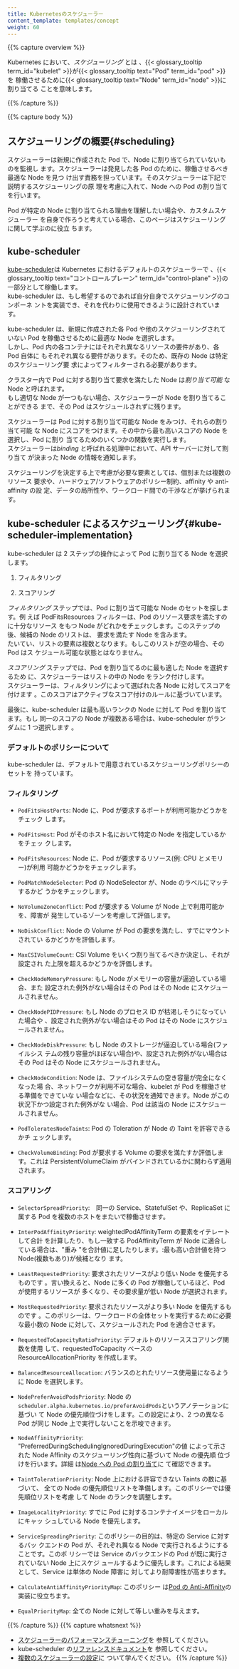```yaml
---
title: Kubernetesのスケジューラー
content_template: templates/concept
weight: 60
---
```


{{% capture overview %}}

Kubernetes において、_スケジューリング_ とは
、{{< glossary_tooltip term_id="kubelet" >}}が{{< glossary_tooltip text="Pod" term_id="pod" >}}を
稼働させるために{{< glossary_tooltip text="Node" term_id="node" >}}に割り当てる
ことを意味します。

{{% /capture %}}

{{% capture body %}}

## スケジューリングの概要{#scheduling}

スケジューラーは新規に作成された Pod で、Node に割り当てられていないものを監視し
ます。スケジューラーは発見した各 Pod のために、稼働させるべき最適な Node を見つ
け出す責務を担っています。そのスケジューラーは下記で説明するスケジューリングの原
理を考慮に入れて、Node への Pod の割り当てを行います。

Pod が特定の Node に割り当てられる理由を理解したい場合や、カスタムスケジューラー
を自身で作ろうと考えている場合、このページはスケジューリングに関して学ぶのに役立
ちます。

## kube-scheduler

[kube-scheduler](https://kubernetes.io/docs/reference/command-line-tools-reference/kube-scheduler/)は
Kubernetes におけるデフォルトのスケジューラーで
、{{< glossary_tooltip text="コントロールプレーン" term_id="control-plane" >}}の
一部分として稼働します。  
kube-scheduler は、もし希望するのであれば自分自身でスケジューリングのコンポーネ
ントを実装でき、それを代わりに使用できるように設計されています。

kube-scheduler は、新規に作成された各 Pod や他のスケジューリングされていない Pod
を稼働させるために最適な Node を選択します。  
しかし、Pod 内の各コンテナにはそれぞれ異なるリソースの要件があり、各 Pod 自体に
もそれぞれ異なる要件があります。そのため、既存の Node は特定のスケジューリング要
求によってフィルターされる必要があります。

クラスター内で Pod に対する割り当て要求を満たした Node は*割り当て可能* な Node
と呼ばれます。  
もし適切な Node が一つもない場合、スケジューラーが Node を割り当てることができる
まで、その Pod はスケジュールされずに残ります。

スケジューラーは Pod に対する割り当て可能な Node をみつけ、それらの割り当て可能
な Node にスコアをつけます。その中から最も高いスコアの Node を選択し、Pod に割り
当てるためのいくつかの関数を実行します。  
スケジューラーは*binding* と呼ばれる処理中において、API サーバーに対して割り当て
が決まった Node の情報を通知します。

スケジューリングを決定する上で考慮が必要な要素としては、個別または複数のリソース
要求や、ハードウェア/ソフトウェアのポリシー制約、affinity や anti-affinity の設
定、データの局所性や、ワークロード間での干渉などが挙げられます。

## kube-scheduler によるスケジューリング{#kube-scheduler-implementation}

kube-scheduler は 2 ステップの操作によって Pod に割り当てる Node を選択します。

1. フィルタリング

2. スコアリング

_フィルタリング_ ステップでは、Pod に割り当て可能な Node のセットを探します。例
えば PodFitsResources フィルターは、Pod のリソース要求を満たすのに十分なリソース
をもつ Node がどれかをチェックします。このステップの後、候補の Node のリストは、
要求を満たす Node を含みます。  
たいてい、リストの要素は複数となります。もしこのリストが空の場合、その Pod はス
ケジュール可能な状態とはなりません。

_スコアリング_ ステップでは、Pod を割り当てるのに最も適した Node を選択するため
に、スケジューラーはリストの中の Node をランク付けします。  
スケジューラーは、フィルタリングによって選ばれた各 Node に対してスコアを付けます
。このスコアはアクティブなスコア付けのルールに基づいています。

最後に、kube-scheduler は最も高いランクの Node に対して Pod を割り当てます。もし
同一のスコアの Node が複数ある場合は、kube-scheduler がランダムに 1 つ選択します
。

### デフォルトのポリシーについて

kube-scheduler は、デフォルトで用意されているスケジューリングポリシーのセットを
持っています。

### フィルタリング

- `PodFitsHostPorts`: Node に、Pod が要求するポートが利用可能かどうかをチェック
  します。

- `PodFitsHost`: Pod がそのホスト名において特定の Node を指定しているかをチェッ
  クします。

- `PodFitsResources`: Node に、Pod が要求するリソース(例: CPU とメモリー)が利用
  可能かどうかをチェックします。

- `PodMatchNodeSelector`: Pod の NodeSelector が、Node のラベルにマッチするかど
  うかをチェックします。

- `NoVolumeZoneConflict`: Pod が要求する Volume が Node 上で利用可能かを、障害が
  発生しているゾーンを考慮して評価します。

- `NoDiskConflict`: Node の Volume が Pod の要求を満たし、すでにマウントされてい
  るかどうかを評価します。

- `MaxCSIVolumeCount`: CSI Volume をいくつ割り当てるべきか決定し、それが設定され
  た上限を超えるかどうかを評価します。

- `CheckNodeMemoryPressure`: もし Node がメモリーの容量が逼迫している場合、また
  設定された例外がない場合はその Pod はその Node にスケジュールされません。

- `CheckNodePIDPressure`: もし Node のプロセス ID が枯渇しそうになっていた場合や
  、設定された例外がない場合はその Pod はその Node にスケジュールされません。

- `CheckNodeDiskPressure`: もし Node のストレージが逼迫している場合(ファイルシス
  テムの残り容量がほぼない場合)や、設定された例外がない場合はその Pod はその
  Node にスケジュールされません。

- `CheckNodeCondition`: Node は、ファイルシステムの空き容量が完全になくなった場
  合、ネットワークが利用不可な場合、kubelet が Pod を稼働させる準備をできていな
  い場合などに、その状況を通知できます。Node がこの状況下かつ設定された例外がな
  い場合、Pod は該当の Node にスケジュールされません。

- `PodToleratesNodeTaints`: Pod の Toleration が Node の Taint を許容できるかチ
  ェックします。

- `CheckVolumeBinding`: Pod が要求する Volume の要求を満たすか評価します。これは
  PersistentVolumeClaim がバインドされているかに関わらず適用されます。

### スコアリング

- `SelectorSpreadPriority`:　同一の Service、StatefulSet や、ReplicaSet に属する
  Pod を複数のホストをまたいで稼働させます。

- `InterPodAffinityPriority`: weightedPodAffinityTerm の要素をイテレートして合計
  を計算したり、もし一致する PodAffinityTerm が Node に適合している場合は、"重み
  "を合計値に足したりします。:最も高い合計値を持つ Node(複数もあり)が候補となり
  ます。

- `LeastRequestedPriority`: 要求されたリソースがより低い Node を優先するものです
  。言い換えると、Node に多くの Pod が稼働しているほど、Pod が使用するリソースが
  多くなり、その要求量が低い Node が選択されます。

- `MostRequestedPriority`: 要求されたリソースがより多い Node を優先するものです
  。このポリシーは、ワークロードの全体セットを実行するために必要な最小数の Node
  に対して、スケジュールされた Pod を適合させます。

- `RequestedToCapacityRatioPriority`: デフォルトのリソーススコアリング関数を使用
  して、requestedToCapacity ベースの ResourceAllocationPriority を作成します。

- `BalancedResourceAllocation`: バランスのとれたリソース使用量になるように Node
  を選択します。

- `NodePreferAvoidPodsPriority`: Node
  の`scheduler.alpha.kubernetes.io/preferAvoidPods`というアノテーションに基づい
  て Node の優先順位づけをします。この設定により、2 つの異なる Pod が同じ Node
  上で実行しないことを示唆できます。

- `NodeAffinityPriority`: "PreferredDuringSchedulingIgnoredDuringExecution"の値
  によって示された Node Affinity のスケジューリング性向に基づいて Node の優先順
  位づけを行います。詳細
  は[Node への Pod の割り当て](https://kubernetes.io/ja/docs/concepts/configuration/assign-pod-node/)に
  て確認できます。

- `TaintTolerationPriority`: Node 上における許容できない Taints の数に基づいて、
  全ての Node の優先順位リストを準備します。このポリシーでは優先順位リストを考慮
  して Node のランクを調整します。

- `ImageLocalityPriority`: すでに Pod に対するコンテナイメージをローカルにキャッ
  シュしている Node を優先します。

- `ServiceSpreadingPriority`: このポリシーの目的は、特定の Service に対するバッ
  クエンドの Pod が、それぞれ異なる Node で実行されるようにすることです。このポ
  リシーでは Service のバックエンドの Pod が既に実行されていない Node 上にスケジ
  ュールするように優先します。これによる結果として、Service は単体の Node 障害に
  対してより耐障害性が高まります。

- `CalculateAntiAffinityPriorityMap`: このポリシー
  は[Pod の Anti-Affinity](https://kubernetes.io/ja/docs/concepts/configuration/assign-pod-node/#affinity-and-anti-affinity)の
  実装に役立ちます。

- `EqualPriorityMap`: 全ての Node に対して等しい重みを与えます。

{{% /capture %}} {{% capture whatsnext %}}

- [スケジューラーのパフォーマンスチューニング](/docs/concepts/scheduling/scheduler-perf-tuning/)を
  参照してください。
- kube-scheduler
  の[リファレンスドキュメント](/docs/reference/command-line-tools-reference/kube-scheduler/)を
  参照してください。
- [複数のスケジューラーの設定](https://kubernetes.io/docs/tasks/administer-cluster/configure-multiple-schedulers/)に
  ついて学んでください。 {{% /capture %}}
